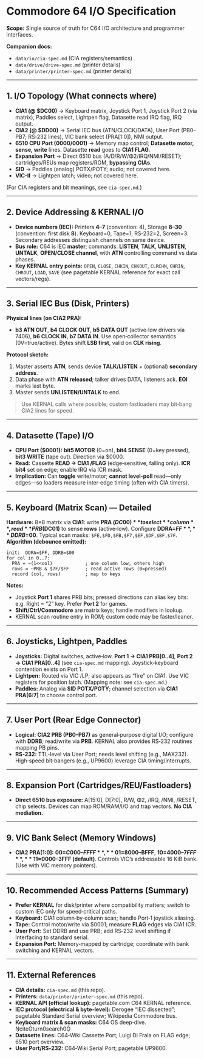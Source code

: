 # Commodore 64 I/O Specification

**Scope:** Single source of truth for C64 I/O architecture and programmer interfaces.  

**Companion docs:** 

- `data/io/cia-spec.md` (CIA registers/semantics)
- `data/drive/drive-spec.md` (printer details)
- `data/printer/printer-spec.md` (printer details)

---

## 1. I/O Topology (What connects where)

- **CIA1 (@ $DC00)** → Keyboard matrix, Joystick Port 1, Joystick Port 2 (via matrix), Paddles select, Lightpen flag, Datasette read IRQ flag, IRQ output.  
- **CIA2 (@ $DD00)** → Serial IEC bus (ATN/CLOCK/DATA), User Port (PB0–PB7; RS‑232 lines), VIC bank select (PRA[1:0]), NMI output.  
- **6510 CPU Port ($0000/$0001)** → Memory map control; **Datasette motor, sense, write** lines. Datasette **read** goes to **CIA1 FLAG**.  
- **Expansion Port** → Direct 6510 bus (A/D/R/W/Φ2/IRQ/NMI/RESET); cartridges/REUs map registers/ROM, **bypassing CIAs**.  
- **SID** → Paddles (analog) POTX/POTY; audio; not covered here.
- **VIC-II** → Lightpen latch; video; not covered here.

(For CIA registers and bit meanings, see `cia-spec.md`.)

---

## 2. Device Addressing & KERNAL I/O

- **Device numbers (IEC):** Printers **4–7** (convention: 4), Storage **8–30** (convention: first disk **8**). Keyboard=0, Tape=1, RS‑232=2, Screen=3. Secondary addresses distinguish channels on same device.
- **Bus role:** C64 is IEC **master**; commands: **LISTEN**, **TALK**, **UNLISTEN**, **UNTALK**, **OPEN/CLOSE channel**, with **ATN** controlling command vs data phases.
- **Key KERNAL entry points:** `OPEN`, `CLOSE`, `CHKIN`, `CHKOUT`, `CLRCHN`, `CHRIN`, `CHROUT`, `LOAD`, `SAVE` (see pagetable KERNAL reference for exact call vectors/regs).

---

## 3. Serial IEC Bus (Disk, Printers)

**Physical lines (on CIA2 PRA):**  

- **b3 ATN OUT**, **b4 CLOCK OUT**, **b5 DATA OUT** (active‑low drivers via 7406), **b6 CLOCK IN**, **b7 DATA IN**. Use open‑collector semantics (0V=true/active). Bytes shift **LSB first**, valid on **CLK rising**.

**Protocol sketch:**  

1) Master asserts **ATN**, sends device **TALK/LISTEN** + (optional) **secondary address**.  
2) Data phase with **ATN released**; talker drives DATA, listeners ack. **EOI** marks last byte.  
3) Master sends **UNLISTEN/UNTALK** to end.

> Use KERNAL calls where possible; custom fastloaders may bit‑bang CIA2 lines for speed.

---

## 4. Datasette (Tape) I/O

- **CPU Port ($0001):** **bit5 MOTOR** (0=on), **bit4 SENSE** (0=key pressed), **bit3 WRITE** (tape out). Direction via $0000.
- **Read:** Cassette **READ → CIA1 /FLAG** (edge‑sensitive, falling only). **ICR bit4** set on edge; enable IRQ via ICR mask.
- **Implication:** Can **toggle** write/motor; **cannot level‑poll** read—only edges—so loaders measure inter‑edge timing (often with CIA timers).

---

## 5. Keyboard (Matrix Scan) — Detailed

**Hardware:** 8×8 matrix via **CIA1**: write **PRA ($DC00)** to select **column**, read **PRB ($DC01)** to sense **rows** (active‑low). Configure **DDRA=$FF**, **DDRB=$00**. Typical scan masks: `$FE,$FD,$FB,$F7,$EF,$DF,$BF,$7F`.
**Algorithm (debounce omitted):**  

```text
init:  DDRA=$FF, DDRB=$00
for col in 0..7:
  PRA = ~(1<<col)            ; one column low, others high
  rows = ~PRB & $7F/$FF      ; read active rows (0=pressed)
  record (col, rows)         ; map to keys
```

**Notes:**  

- Joystick **Port 1** shares PRB bits; pressed directions can alias key bits: e.g. Right = “2” key. Prefer **Port 2** for games.
- **Shift/Ctrl/Commodore** are matrix keys; handle modifiers in lookup.  
- KERNAL scan routine entry in ROM; custom code may be faster/leaner.

---

## 6. Joysticks, Lightpen, Paddles

- **Joysticks:** Digital switches, active‑low. **Port 1 → CIA1 PRB[0..4]**, **Port 2 → CIA1 PRA[0..4]** (see `cia-spec.md` mapping). Joystick‑keyboard contention exists on Port 1.
- **Lightpen:** Routed via VIC /LP; also appears as “fire” on CIA1. Use VIC registers for position latch. (Mapping note: see `cia-spec.md`.)
- **Paddles:** Analog via **SID POTX/POTY**; channel selection via **CIA1 PRA[6:7]** to choose control port.

---

## 7. User Port (Rear Edge Connector)

- **Logical:** **CIA2 PRB (PB0–PB7)** as general‑purpose digital I/O; configure with **DDRB**; read/write via **PRB**. KERNAL also provides RS‑232 routines mapping PB pins.
- **RS‑232:** TTL‑level via User Port; needs level shifting (e.g., MAX232). High‑speed bit‑bangers (e.g., UP9600) leverage CIA timing/interrupts.

---

## 8. Expansion Port (Cartridges/REU/Fastloaders)

- **Direct 6510 bus exposure:** A[15:0], D[7:0], R/W, Φ2, /IRQ, /NMI, /RESET, chip selects. Devices can map ROM/RAM/I/O and trap vectors. **No CIA mediation.**

---

## 9. VIC Bank Select (Memory Windows)

- **CIA2 PRA[1:0]:** **00=$C000–FFFF**, **01=$8000–BFFF**, **10=$4000–7FFF**, **11=$0000–3FFF (default)**. Controls VIC’s addressable 16 KiB bank. (Use with VIC memory pointers).

---

## 10. Recommended Access Patterns (Summary)

- **Prefer KERNAL** for disk/printer where compatibility matters; switch to custom IEC only for speed‑critical paths.
- **Keyboard:** CIA1 column‑by‑column scan; handle Port‑1 joystick aliasing.
- **Tape:** Control motor/write via $0001; measure **FLAG** edges via CIA1 ICR.
- **User Port:** Set DDRB and use PRB; add RS‑232 level shifting if interfacing to standard serial.
- **Expansion Port:** Memory‑mapped by cartridge; coordinate with bank switching and KERNAL vectors.

---

## 11. External References

- **CIA details:** `cia-spec.md` (this repo).  
- **Printers:** `data/printer/printer-spec.md` (this repo).  
- **KERNAL API (official lookup):** pagetable.com C64 KERNAL reference.
- **IEC protocol (electrical & byte‑level):** Derogee “IEC dissected”; pagetable Standard Serial overview; Wikipedia Commodore bus.
- **Keyboard matrix & scan masks:** C64 OS deep‑dive. citeturn0search0
- **Datasette lines:** C64‑Wiki Cassette Port; Luigi Di Fraia on FLAG edge; 6510 port overview.
- **User Port/RS‑232:** C64‑Wiki Serial Port; pagetable UP9600.
